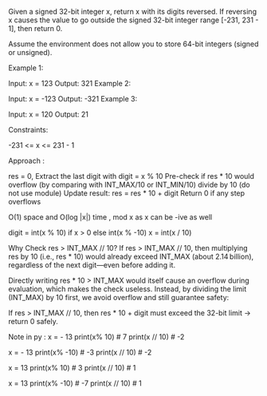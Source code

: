 Given a signed 32-bit integer x, return x with its digits reversed. If reversing x causes the value to go outside the signed 32-bit integer range [-231, 231 - 1], then return 0.

Assume the environment does not allow you to store 64-bit integers (signed or unsigned).

Example 1:

Input: x = 123
Output: 321
Example 2:

Input: x = -123
Output: -321
Example 3:

Input: x = 120
Output: 21
 

Constraints:

-231 <= x <= 231 - 1


Approach : 

res = 0, 
Extract the last digit with digit = x % 10
Pre-check if res * 10 would overflow (by comparing with INT_MAX/10 or INT_MIN/10)
divide by 10 (do not use module)
Update result: res = res * 10 + digit
Return 0 if any step overflows

O(1) space and O(log |x|) time , mod x as x can be -ive as well

digit = int(x % 10) if x > 0 else int(x % -10)
x = int(x / 10) 

Why Check res > INT_MAX // 10?
If res > INT_MAX // 10, then multiplying res by 10 (i.e., res * 10) would already exceed INT_MAX (about 2.14 billion), regardless of the next digit—even before adding it.

Directly writing res * 10 > INT_MAX would itself cause an overflow during evaluation, which makes the check useless. Instead, by dividing the limit (INT_MAX) by 10 first, we avoid overflow and still guarantee safety:

If res > INT_MAX // 10, then res * 10 + digit must exceed the 32-bit limit → return 0 safely.

Note in py :
x = - 13
print(x% 10) # 7
print(x // 10) # -2

x = - 13
print(x% -10) # -3
print(x // 10) # -2

x =  13
print(x% 10) # 3
print(x // 10) # 1

x =  13
print(x% -10) # -7
print(x // 10) # 1
